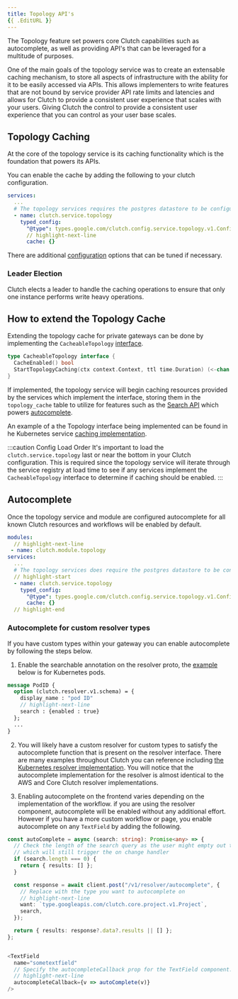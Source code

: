 ```yaml
---
title: Topology API's
{{ .EditURL }}
---
```


The Topology feature set powers core Clutch capabilities such as autocomplete,
as well as providing API's that can be leveraged for a multitude of purposes.

One of the main goals of the topology service was to create an extensable caching mechanism,
to store all aspects of infrastructure with the ability for it to be easily accessed via APIs.
This allows implementers to write features that are not bound by service provider API rate limits and latencies and allows for Clutch to provide a consistent user experience that scales with your users.
Giving Clutch the control to provide a consistent user experience that you can control as your user base scales.

## Topology Caching

At the core of the topology service is its caching functionality which is the foundation that powers its APIs.

You can enable the cache by adding the following to your clutch configuration.

```yaml title="clutch-config.yaml"
services:
  ...
  # The topology services requires the postgres datastore to be configured
  - name: clutch.service.topology
    typed_config:
      "@type": types.google.com/clutch.config.service.topology.v1.Config
      // highlight-next-line
      cache: {}
```
There are additional [configuration](https://github.com/lyft/clutch/blob/c3097e5ad477952bb4bb90cc1fb5a126d7434565/api/config/service/topology/v1/topology.proto#L14-L28) options that can be tuned if necessary.

### Leader Election

Clutch elects a leader to handle the caching operations to ensure that only one instance
performs write heavy operations.

## How to extend the Topology Cache

Extending the topology cache for private gateways can be done by implementing the `CacheableTopology` [interface](https://github.com/lyft/clutch/blob/c3097e5ad477952bb4bb90cc1fb5a126d7434565/backend/service/topology/topology.go#L46-L57).

```go
type CacheableTopology interface {
  CacheEnabled() bool
  StartTopologyCaching(ctx context.Context, ttl time.Duration) (<-chan *topologyv1.UpdateCacheRequest, error)
}
```

If implemented, the topology service will begin caching resources provided by the services which implement the interface, storing them in the `topology_cache` table to utilize for features such as the [Search API](https://github.com/lyft/clutch/blob/c3097e5ad477952bb4bb90cc1fb5a126d7434565/api/topology/v1/topology_api.proto#L26-L32) which powers [autocomplete](#autocomplete).

An example of a the Topology interface being implemented can be found in he Kubernetes service [caching implementation](https://github.com/lyft/clutch/blob/c3097e5ad477952bb4bb90cc1fb5a126d7434565/backend/service/k8s/cache.go#L28-L61).

:::caution Config Load Order
It's important to load the `clutch.service.topology` last or near the bottom in your Clutch configuration. This is required since the topology service will iterate through the service registry at load time to see if any services implement the `CacheableTopology` interface to determine if caching should be enabled.
:::

## Autocomplete

Once the topology service and module are configured autocomplete for all known Clutch resources and workflows will be enabled by default.

```yaml title="clutch-config.yaml"
modules:
  // highlight-next-line
 - name: clutch.module.topology
services:
  ...
  # The topology services does require the postgres datastore to be configured
  // highlight-start
  - name: clutch.service.topology
    typed_config:
      "@type": types.google.com/clutch.config.service.topology.v1.Config
      cache: {}
  // highlight-end
```


### Autocomplete for custom resolver types

If you have custom types within your gateway you can enable autocomplete by following the steps below.

1. Enable the searchable annotation on the resolver proto, the [example](https://github.com/lyft/clutch/blob/540f0acfb4809acb938e0fc8f52debf2868c9b1c/api/resolver/k8s/v1/k8s.proto#L11-L15) below is for Kubernetes pods.

```protobuf
message PodID {
  option (clutch.resolver.v1.schema) = {
    display_name : "pod ID"
    // highlight-next-line
    search : {enabled : true}
  };
  ...
}
```

2. You will likely have a custom resolver for custom types to satisfy the autocomplete function that is present on the resolver interface.
There are many examples throughout Clutch you can reference including [the Kubernetes resolver implementation](https://github.com/lyft/clutch/blob/main/backend/resolver/k8s/k8s.go#L247-L273).
You will notice that the autocomplete implementation for the resolver is almost identical to the AWS and Core Clutch resolver implementations.

3. Enabling autocomplete on the frontend varies depending on the implementation of the workflow.
if you are using the resolver component, autocomplete will be enabled without any additional effort.
However if you have a more custom workflow or page, you enable autocomplete on any `TextField` by adding the following.

```typescript
const autoComplete = async (search: string): Promise<any> => {
  // Check the length of the search query as the user might empty out the search
  // which will still trigger the on change handler
  if (search.length === 0) {
    return { results: [] };
  }

  const response = await client.post("/v1/resolver/autocomplete", {
    // Replace with the type you want to autocomplete on
    // highlight-next-line
    want: `type.googleapis.com/clutch.core.project.v1.Project`,
    search,
  });

  return { results: response?.data?.results || [] };
};


<TextField
  name="sometextfield"
  // Specify the autocompleteCallback prop for the TextField component.
  // highlight-next-line
  autocompleteCallback={v => autoComplete(v)}
/>
```
